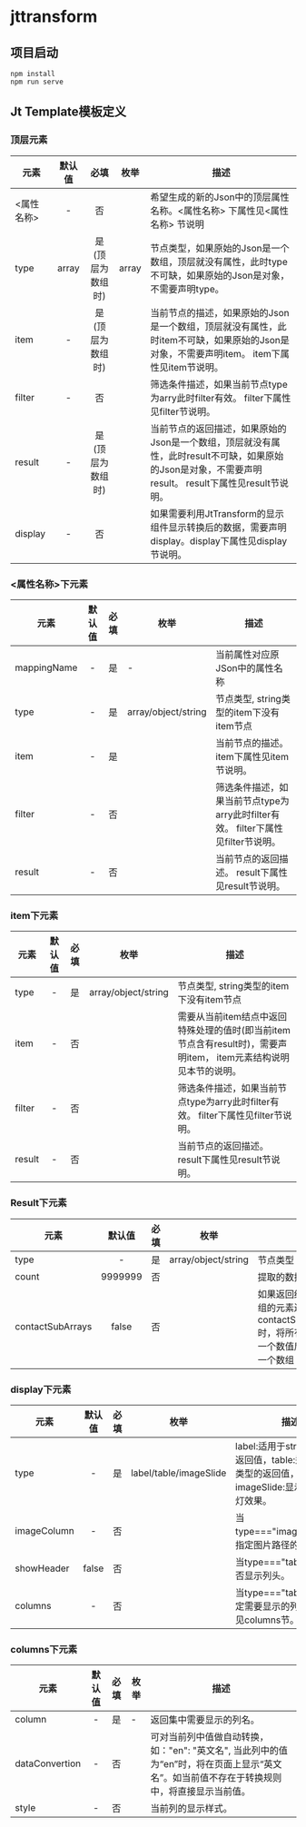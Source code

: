 # jttransform

## 项目启动
```
npm install
npm run serve
```

## Jt Template模板定义

### 顶层元素

| 元素 | 默认值 | 必填 | 枚举 | 描述 |
| ---- | :----: | :----: | ---- | ---- |    
| <属性名称> | - | 否 |  | 希望生成的新的Json中的顶层属性名称。<属性名称> 下属性见<属性名称> 节说明 |
| type | array | 是(顶层为数组时) | array | 节点类型，如果原始的Json是一个数组，顶层就没有属性，此时type不可缺，如果原始的Json是对象，不需要声明type。
| item | - | 是(顶层为数组时) |  | 当前节点的描述，如果原始的Json是一个数组，顶层就没有属性，此时item不可缺，如果原始的Json是对象，不需要声明item。 item下属性见item节说明。
| filter | - | 否 |  | 筛选条件描述，如果当前节点type为arry此时filter有效。 filter下属性见filter节说明。
| result | - | 是(顶层为数组时) |  | 当前节点的返回描述，如果原始的Json是一个数组，顶层就没有属性，此时result不可缺，如果原始的Json是对象，不需要声明result。 result下属性见result节说明。
| display | - | 否 |  | 如果需要利用JtTransform的显示组件显示转换后的数据，需要声明display。display下属性见display节说明。

### <属性名称>下元素

| 元素 | 默认值 | 必填 | 枚举 | 描述 |
| ---- | :----: | :----: | ---- | ---- |    
| mappingName | - | 是 | - | 当前属性对应原JSon中的属性名称 |
| type | - | 是 | array/object/string | 节点类型, string类型的item下没有item节点
| item | - | 是 |  | 当前节点的描述。 item下属性见item节说明。
| filter | - | 否 |  | 筛选条件描述，如果当前节点type为arry此时filter有效。 filter下属性见filter节说明。
| result | - | 否 |  | 当前节点的返回描述。 result下属性见result节说明。

### item下元素

| 元素 | 默认值 | 必填 | 枚举 | 描述 |
| ---- | :----: | :----: | ---- | ---- |    
| type | - | 是 | array/object/string | 节点类型, string类型的item下没有item节点
| item | - | 否 |  | 需要从当前item结点中返回特殊处理的值时(即当前item节点含有result时)，需要声明item， item元素结构说明见本节的说明。
| filter | - | 否 |  | 筛选条件描述，如果当前节点type为arry此时filter有效。 filter下属性见filter节说明。
| result | - | 否 |  | 当前节点的返回描述。 result下属性见result节说明。

### Result下元素

| 元素 | 默认值 | 必填 | 枚举 | 描述 |
| ---- | :----: | :----: | ---- | ---- |    
| type | - | 是 | array/object/string | 节点类型
| count | 9999999 | 否 |  | 提取的数据条数
| contactSubArrays | false | 否 |  | 如果返回结果是数组，且数组的元素还是数组，当contactSubArrays===true时，将所有二级数组拼接为一个数值后返回，结果仅为一个数组

### display下元素

| 元素 | 默认值 | 必填 | 枚举 | 描述 |
| ---- | :----: | :----: | ---- | ---- |    
| type | - | 是 | label/table/imageSlide | label:适用于string类型的返回值，table:适用于array类型的返回值，imageSlide:显示图片的幻灯效果。
| imageColumn | - | 否 |  | 当type==="imageSlide"时，指定图片路径的属性名
| showHeader | false | 否 |  | 当type==="table"时，是否显示列头。
| columns | - | 否 |  | 当type==="table"时，指定需要显示的列，详细说明见columns节。

### columns下元素

| 元素 | 默认值 | 必填 | 枚举 | 描述 |
| ---- | :----: | :----: | ---- | ---- |    
| column | - | 是 | - | 返回集中需要显示的列名。
| dataConvertion | - | 否 |  | 可对当前列中值做自动转换，如："en": "英文名", 当此列中的值为“en”时，将在页面上显示“英文名”。如当前值不存在于转换规则中，将直接显示当前值。
| style | - | 否 |  | 当前列的显示样式。

<!-- 
<style>
table th:first-of-type {
    width: 10%;
}
table th:nth-of-type(2) {
    width: 5%;
}
table th:nth-of-type(3) {
    width: 20%;
}
table th:nth-of-type(4) {
    width: 20%;
}
</style> -->
